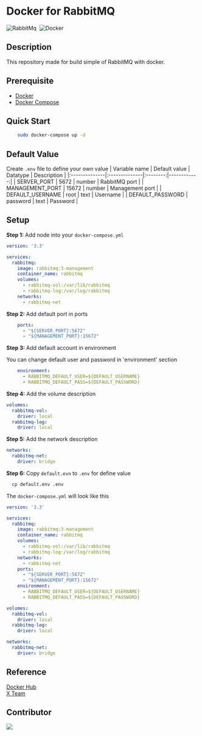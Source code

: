 # Docker for RabbitMQ
<img alt="RabbitMq" src="https://img.shields.io/badge/RabbitMq-FF6600?&style=flat&logo=rabbitmq&logoColor=FFFFFF">&nbsp;
<img alt="Docker" src="https://img.shields.io/badge/Docker-2496ED?&style=flat&logo=docker&logoColor=ffffff">&nbsp;

## Description
This repository made for build simple of RabbitMQ with docker.

## Prerequisite
* [Docker](https://docs.docker.com/engine/install/ubuntu/)
* [Docker Compose](https://docs.docker.com/compose/install/)

## Quick Start
```bash
    sudo docker-compose up -d
```

## Default Value
Create `.env` file to define your own value
| Variable name | Default value | Datatype | Description |
|:--------------|:--------------|:--------:|------------:|
| SERVER_PORT | 5672 | number | RabbitMQ port |
| MANAGEMENT_PORT | 15672 | number | Management port |
| DEFAULT_USERNAME | root | text | Username |
| DEFAULT_PASSWORD | password | text | Password |

## Setup
**Step 1:** Add node into your `docker-compose.yml`
```yaml
version: '3.3'

services:
  rabbitmq:
    image: rabbitmq:3-management
    container_name: rabbitmq
    volumes:
      - rabbitmq-vol:/var/lib/rabbitmq
      - rabbitmq-log:/var/log/rabbitmq
    networks:
      - rabbitmq-net
```
**Step 2:** Add default port in ports
```yaml
    ports:
      - "${SERVER_PORT}:5672"
      - "${MANAGEMENT_PORT}:15672"
```

**Step 3:** Add default account in environment

You can change default user and password in 'environment' section
```yaml
    environment:
      - RABBITMQ_DEFAULT_USER=${DEFAULT_USERNAME}
      - RABBITMQ_DEFAULT_PASS=${DEFAULT_PASSWORD}
```
**Step 4:** Add the volume description
```yaml
volumes:
  rabbitmq-vol:
    driver: local
  rabbitmq-log:
    driver: local
```
**Step 5:** Add the network description
```yaml
networks:
  rabbitmq-net:
    driver: bridge 
```
**Step 6:** Copy `default.evn` to `.env` for define value
```bash
  cp default.env .env
```

The `docker-compose.yml` will look like this
```yaml
version: '3.3'

services:
  rabbitmq:
    image: rabbitmq:3-management
    container_name: rabbitmq
    volumes:
      - rabbitmq-vol:/var/lib/rabbitmq
      - rabbitmq-log:/var/log/rabbitmq
    networks:
      - rabbitmq-net
    ports:
      - "${SERVER_PORT}:5672"
      - "${MANAGEMENT_PORT}:15672"            
    environment:
      - RABBITMQ_DEFAULT_USER=${DEFAULT_USERNAME}
      - RABBITMQ_DEFAULT_PASS=${DEFAULT_PASSWORD}

volumes:
  rabbitmq-vol:
    driver: local
  rabbitmq-log:
    driver: local

networks:
  rabbitmq-net:
    driver: bridge
```

## Reference
[Docker Hub](https://hub.docker.com/_/rabbitmq) <br>
[X Team](https://x-team.com/blog/set-up-rabbitmq-with-docker-compose/)

## Contributor
<a href="https://github.com/Harin3Bone"><img src="https://img.shields.io/badge/Harin3Bone-181717?style=flat&logo=github&logoColor=ffffff"></a>
